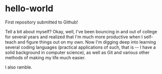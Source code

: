 # hello-world
First repository submitted to Github!

Tell a bit about myself? Okay, well, I've been bouncing in and out of college for several years and realized that I'm much more productive when I self-teach and figure things out on my own. Now I'm digging deep into learning several coding languages (practical applications of such, that is -- I have a solid background in computer science), as well as Git and various other methods of making my life much easier. 

I also ramble.
